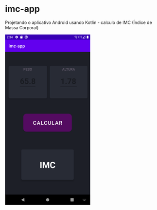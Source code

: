 # imc-app
Projetando o aplicativo Android usando Kotlin - calculo de IMC (Índice de Massa Corporal) 

<img src="https://github.com/gisesonia/imc-app/blob/master/Screenshot_1613510653_IMC.png" alt="Screenshot da tela do app">
